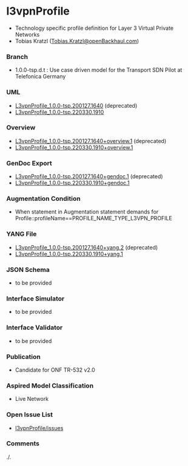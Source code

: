 # l3vpnProfile
- Technology specific profile definition for Layer 3 Virtual Private Networks
- Tobias Kratzl (Tobias.Kratzl@openBackhaul.com)

### Branch
- 1.0.0-tsp.d.t : Use case driven model for the Transport SDN Pilot at Telefonica Germany

### UML
- [L3vpnProfile_1.0.0-tsp.200127.1640](./L3vpnProfile_1.0.0-tsp.200127.1640.zip) (deprecated)
- [L3vpnProfile_1.0.0-tsp.220330.1910](./L3vpnProfile_1.0.0-tsp.220330.1910.zip)

### Overview 
- [L3vpnProfile_1.0.0-tsp.200127.1640+overview.1](./L3vpnProfile_1.0.0-tsp.200127.1640+overview.1.png) (deprecated)
- [L3vpnProfile_1.0.0-tsp.220330.1910+overview.1](./L3vpnProfile_1.0.0-tsp.220330.1910+overview.1.png)

### GenDoc Export
- [L3vpnProfile_1.0.0-tsp.200127.1640+gendoc.1](./L3vpnProfile_1.0.0-tsp.200127.1640+gendoc.1.docx) (deprecated)
- [L3vpnProfile_1.0.0-tsp.220330.1910+gendoc.1](./L3vpnProfile_1.0.0-tsp.220330.1910+gendoc.1.docx)

### Augmentation Condition
- When statement in Augmentation statement demands for Profile::profileName==PROFILE_NAME_TYPE_L3VPN_PROFILE

### YANG File
- [L3vpnProfile_1.0.0-tsp.200127.1640+yang.2](./L3vpnProfile_1.0.0-tsp.200127.1640+yang.2.zip) (deprecated)
- [L3vpnProfile_1.0.0-tsp.220330.1910+yang.1](./L3vpnProfile_1.0.0-tsp.220330.1910+yang.1.zip)

### JSON Schema
- to be provided

### Interface Simulator
- to be provided

### Interface Validator
- to be provided

### Publication
- Candidate for ONF TR-532 v2.0 

### Aspired Model Classification
- Live Network

### Open Issue List
- [l3vpnProfile/issues](../../issues)

### Comments
./.
